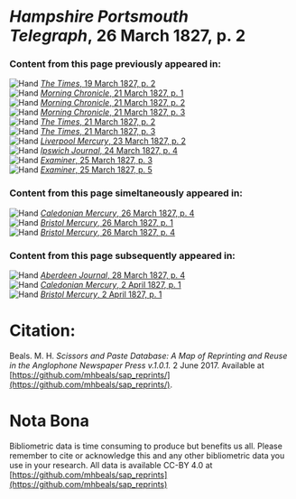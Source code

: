 # *Hampshire Portsmouth Telegraph*, 26 March 1827, p. 2  
  
### Content from this page previously appeared in:  
![Hand](http://scissorsandpaste.net/wp-content/uploads/2017/06/smallhandpointer.png) [*The Times*, 19 March 1827, p. 2](https://mhbeals.github.io/sap_html/The-Times/The-Times-19-March-1827-p-2)  
![Hand](http://scissorsandpaste.net/wp-content/uploads/2017/06/smallhandpointer.png) [*Morning Chronicle*, 21 March 1827, p. 1](https://mhbeals.github.io/sap_html/Morning-Chronicle/Morning-Chronicle-21-March-1827-p-1)  
![Hand](http://scissorsandpaste.net/wp-content/uploads/2017/06/smallhandpointer.png) [*Morning Chronicle*, 21 March 1827, p. 2](https://mhbeals.github.io/sap_html/Morning-Chronicle/Morning-Chronicle-21-March-1827-p-2)  
![Hand](http://scissorsandpaste.net/wp-content/uploads/2017/06/smallhandpointer.png) [*Morning Chronicle*, 21 March 1827, p. 3](https://mhbeals.github.io/sap_html/Morning-Chronicle/Morning-Chronicle-21-March-1827-p-3)  
![Hand](http://scissorsandpaste.net/wp-content/uploads/2017/06/smallhandpointer.png) [*The Times*, 21 March 1827, p. 2](https://mhbeals.github.io/sap_html/The-Times/The-Times-21-March-1827-p-2)  
![Hand](http://scissorsandpaste.net/wp-content/uploads/2017/06/smallhandpointer.png) [*The Times*, 21 March 1827, p. 3](https://mhbeals.github.io/sap_html/The-Times/The-Times-21-March-1827-p-3)  
![Hand](http://scissorsandpaste.net/wp-content/uploads/2017/06/smallhandpointer.png) [*Liverpool Mercury*, 23 March 1827, p. 2](https://mhbeals.github.io/sap_html/Liverpool-Mercury/Liverpool-Mercury-23-March-1827-p-2)  
![Hand](http://scissorsandpaste.net/wp-content/uploads/2017/06/smallhandpointer.png) [*Ipswich Journal*, 24 March 1827, p. 4](https://mhbeals.github.io/sap_html/Ipswich-Journal/Ipswich-Journal-24-March-1827-p-4)  
![Hand](http://scissorsandpaste.net/wp-content/uploads/2017/06/smallhandpointer.png) [*Examiner*, 25 March 1827, p. 3](https://mhbeals.github.io/sap_html/Examiner/Examiner-25-March-1827-p-3)  
![Hand](http://scissorsandpaste.net/wp-content/uploads/2017/06/smallhandpointer.png) [*Examiner*, 25 March 1827, p. 5](https://mhbeals.github.io/sap_html/Examiner/Examiner-25-March-1827-p-5)  
  
### Content from this page simeltaneously appeared in:  
![Hand](http://scissorsandpaste.net/wp-content/uploads/2017/06/smallhandpointer.png) [*Caledonian Mercury*, 26 March 1827, p. 4](https://mhbeals.github.io/sap_html/Caledonian-Mercury/Caledonian-Mercury-26-March-1827-p-4)  
![Hand](http://scissorsandpaste.net/wp-content/uploads/2017/06/smallhandpointer.png) [*Bristol Mercury*, 26 March 1827, p. 1](https://mhbeals.github.io/sap_html/Bristol-Mercury/Bristol-Mercury-26-March-1827-p-1)  
![Hand](http://scissorsandpaste.net/wp-content/uploads/2017/06/smallhandpointer.png) [*Bristol Mercury*, 26 March 1827, p. 4](https://mhbeals.github.io/sap_html/Bristol-Mercury/Bristol-Mercury-26-March-1827-p-4)  
  
### Content from this page subsequently appeared in:  
![Hand](http://scissorsandpaste.net/wp-content/uploads/2017/06/smallhandpointer.png) [*Aberdeen Journal*, 28 March 1827, p. 4](https://mhbeals.github.io/sap_html/Aberdeen-Journal/Aberdeen-Journal-28-March-1827-p-4)  
![Hand](http://scissorsandpaste.net/wp-content/uploads/2017/06/smallhandpointer.png) [*Caledonian Mercury*, 2 April 1827, p. 1](https://mhbeals.github.io/sap_html/Caledonian-Mercury/Caledonian-Mercury-2-April-1827-p-1)  
![Hand](http://scissorsandpaste.net/wp-content/uploads/2017/06/smallhandpointer.png) [*Bristol Mercury*, 2 April 1827, p. 1](https://mhbeals.github.io/sap_html/Bristol-Mercury/Bristol-Mercury-2-April-1827-p-1)  


# Citation: 

Beals. M. H. *Scissors and Paste Database: A Map of Reprinting and Reuse in the Anglophone Newspaper Press v.1.0.1.* 2 June 2017. Available at [https://github.com/mhbeals/sap_reprints/](https://github.com/mhbeals/sap_reprints/). 

# Nota Bona

Bibliometric data is time consuming to produce but benefits us all. Please remember to cite or acknowledge this and any other bibliometric data you use in your research. All data is available CC-BY 4.0 at [https://github.com/mhbeals/sap_reprints](https://github.com/mhbeals/sap_reprints)